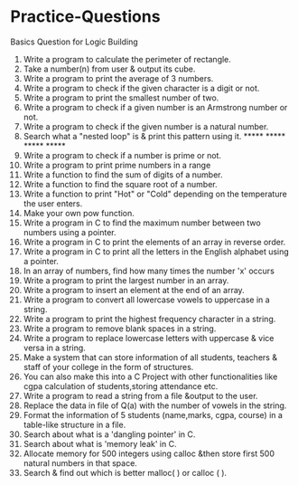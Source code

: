 # Practice-Questions
Basics Question for Logic Building

1. Write a program to calculate the perimeter of rectangle.
2. Take a number(n) from user & output its cube.
3. Write a program to print the average of 3 numbers.
4. Write a program to check if the given character is a digit or not.
5. Write a program to print the smallest number of two.
6. Write a program to check if a given number is an Armstrong number or not.
7. Write a program to check if the given number is a natural number.
8. Search what a "nested loop" is & print this pattern using it.
        *****
        *****
        *****
        *****
10.  Write a program to check if a number is prime or not.
11.  Write a program to print prime numbers in a range
12.  Write a function to find the sum of digits of a number.
13.  Write a function to find the square root of a number.
14.  Write a function to print "Hot" or "Cold" depending on the temperature the user enters.
15.  Make your own pow function.
16.  Write a program in C to find the maximum number between two numbers using a pointer.
17.  Write a program in C to print the elements of an array in reverse order.
18.  Write a program in C to print all the letters in the English alphabet using a pointer.
19.  In an array of numbers, find how many times the number 'x' occurs
20.  Write a program to print the largest number in an array.
21.  Write a program to insert an element at the end of an array.
22.  Write a program to convert all lowercase vowels to uppercase in a string.
23.  Write a program to print the highest frequency character in a string.
24.  Write a program to remove blank spaces in a string.
25.   Write a program to replace lowercase letters with uppercase & vice versa in a string.
26.   Make a system that can store information of all students, teachers & staff of your college in the form of structures.
27.   You can also make this into a C Project with other functionalities like cgpa calculation of students,storing attendance etc.
28.   Write a program to read a string from a file &output to the user.
29.  Replace the data in file of Q(a) with the number of vowels in the string.
30.  Format the information of 5 students (name,marks, cgpa, course) in a table-like structure in a file.
31.  Search about what is a 'dangling pointer' in C.
32.  Search about what is 'memory leak' in C.
33.  Allocate memory for 500 integers using calloc &then store first 500 natural numbers in that space.
34.  Search & find out which is better malloc( ) or calloc ( ).
